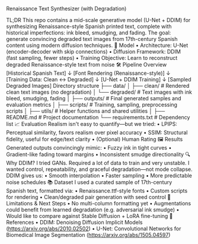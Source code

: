  Renaissance Text Synthesizer (with Degradation)

TL;DR
This repo contains a mid-scale generative model (U-Net + DDIM) for synthesizing Renaissance-style Spanish printed text, complete with historical imperfections: ink bleed, smudging, and fading. The goal: generate convincing degraded text images from 17th-century Spanish content using modern diffusion techniques.
🧠 Model
• Architecture: U-Net (encoder-decoder with skip connections)
• Diffusion Framework: DDIM (fast sampling, fewer steps)
• Training Objective: Learn to reconstruct degraded Renaissance-style text from noise
🛠️ Pipeline Overview 
[Historical Spanish Text]
        ↓
[Font Rendering (Renaissance-style)]
        ↓
[Training Data: Clean ↔ Degraded]
        ↓
[U-Net + DDIM Training]
        ↓
[Sampled Degraded Images]
Directory structure
├── data/
│   ├── clean/        # Rendered clean text images (no degradation)
│   └── degraded/     # Text images with ink bleed, smudging, fading
│
├── outputs/          # Final generated samples and evaluation metrics
│
├── scripts/          # Training, sampling, preprocessing scripts
│
├── utils/            # Helper functions and shared utilities
│
├── README.md         # Project documentation
└── requirements.txt  # Dependency list
📈 Evaluation
Realism isn't easy to quantify—but we tried:
• LPIPS: Perceptual similarity, favors realism over pixel accuracy
• SSIM: Structural fidelity, useful for edge/text clarity
• (Optional) Human Rating
🖼️ Results
Generated outputs convincingly mimic:
• Fuzzy ink in tight curves
• Gradient-like fading toward margins
• Inconsistent smudge directionality
🔍 Why DDIM?
I tried GANs. Required a lot of data to train and very unstable. I wanted control, repeatability, and graceful degradation—not mode collapse. DDIM gives us:
• Smooth interpolation
• Faster sampling
• More predictable noise schedules
📚 Dataset
I used a curated sample of 17th-century Spanish text, formatted via:
• Renaissance.ttf-style fonts
• Custom scripts for rendering 
• Clean/degraded pair generation with seed control
🚧 Limitations & Next Steps
• No multi-column formatting yet
• Augmentations could benefit from learned degradation (e.g. adversarial ink smudge)
• Would like to compare against Stable Diffusion + LoRA fine-tuning
🧾 References
• DDIM: Denoising Diffusion Implicit Models (https://arxiv.org/abs/2010.02502)
• U-Net: Convolutional Networks for Biomedical Image Segmentation (https://arxiv.org/abs/1505.04597)

